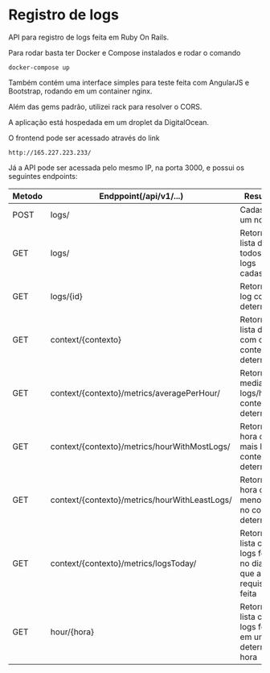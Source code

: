 # Registro de logs

API para registro de logs feita em Ruby On Rails.

Para rodar basta ter Docker e Compose instalados e rodar o comando

```
docker-compose up
```

Também contém uma interface simples para teste feita com AngularJS e Bootstrap, rodando em um container nginx.

Além das gems padrão, utilizei rack para resolver o CORS.

A aplicação está hospedada em um droplet da DigitalOcean.

O frontend pode ser acessado através do link
```
http://165.227.223.233/
```

Já a API pode ser acessada pelo mesmo IP, na porta 3000, e possui os seguintes endpoints:

| Metodo | Endppoint(/api/v1/...) | Resultado |
|---|---|---|
| POST | logs/ | Cadastra um novo log |
| GET | logs/ | Retorna a lista de todos os logs cadastrados |
| GET | logs/{id} | Retorna o log com o id determinado |
| GET | context/{contexto} | Retorna uma lista de logs com o contexto determinado |
| GET | context/{contexto}/metrics/averagePerHour/ | Retorna a media de logs/hora no contexto determinado |
| GET | context/{contexto}/metrics/hourWithMostLogs/ | Retorna a hora com mais logs no contexto determinado |
| GET | context/{contexto}/metrics/hourWithLeastLogs/ | Retorna a hora com menos logs no contexto determinado |
| GET | context/{contexto}/metrics/logsToday/ | Retorna uma lista com os logs feitos no dia em que a requisição é feita |
| GET | hour/{hora} | Retorna uma lista com os logs feitos em uma determinada hora |

